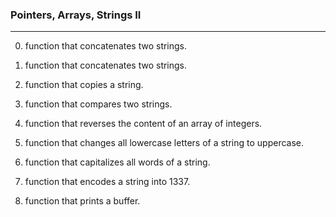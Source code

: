 ### Pointers, Arrays, Strings II
____

0. function that concatenates two strings.

1. function that concatenates two strings.

2. function that copies a string.

3. function that compares two strings.

4. function that reverses the content of an array of integers.

5. function that changes all lowercase letters of a string to uppercase.

6. function that capitalizes all words of a string.

7. function that encodes a string into 1337.

104. function that prints a buffer.
